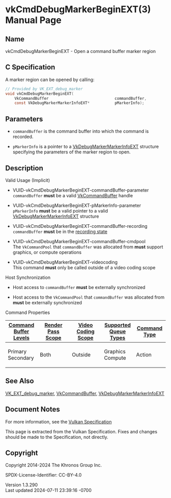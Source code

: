# vkCmdDebugMarkerBeginEXT(3) Manual Page

## Name

vkCmdDebugMarkerBeginEXT - Open a command buffer marker region



## <a href="#_c_specification" class="anchor"></a>C Specification

A marker region can be opened by calling:

``` c
// Provided by VK_EXT_debug_marker
void vkCmdDebugMarkerBeginEXT(
    VkCommandBuffer                             commandBuffer,
    const VkDebugMarkerMarkerInfoEXT*           pMarkerInfo);
```

## <a href="#_parameters" class="anchor"></a>Parameters

- `commandBuffer` is the command buffer into which the command is
  recorded.

- `pMarkerInfo` is a pointer to a
  [VkDebugMarkerMarkerInfoEXT](https://registry.khronos.org/vulkan/specs/1.3-extensions/man/html/VkDebugMarkerMarkerInfoEXT.html)
  structure specifying the parameters of the marker region to open.

## <a href="#_description" class="anchor"></a>Description

Valid Usage (Implicit)

- <a href="#VUID-vkCmdDebugMarkerBeginEXT-commandBuffer-parameter"
  id="VUID-vkCmdDebugMarkerBeginEXT-commandBuffer-parameter"></a>
  VUID-vkCmdDebugMarkerBeginEXT-commandBuffer-parameter  
  `commandBuffer` **must** be a valid
  [VkCommandBuffer](https://registry.khronos.org/vulkan/specs/1.3-extensions/man/html/VkCommandBuffer.html) handle

- <a href="#VUID-vkCmdDebugMarkerBeginEXT-pMarkerInfo-parameter"
  id="VUID-vkCmdDebugMarkerBeginEXT-pMarkerInfo-parameter"></a>
  VUID-vkCmdDebugMarkerBeginEXT-pMarkerInfo-parameter  
  `pMarkerInfo` **must** be a valid pointer to a valid
  [VkDebugMarkerMarkerInfoEXT](https://registry.khronos.org/vulkan/specs/1.3-extensions/man/html/VkDebugMarkerMarkerInfoEXT.html)
  structure

- <a href="#VUID-vkCmdDebugMarkerBeginEXT-commandBuffer-recording"
  id="VUID-vkCmdDebugMarkerBeginEXT-commandBuffer-recording"></a>
  VUID-vkCmdDebugMarkerBeginEXT-commandBuffer-recording  
  `commandBuffer` **must** be in the [recording
  state](#commandbuffers-lifecycle)

- <a href="#VUID-vkCmdDebugMarkerBeginEXT-commandBuffer-cmdpool"
  id="VUID-vkCmdDebugMarkerBeginEXT-commandBuffer-cmdpool"></a>
  VUID-vkCmdDebugMarkerBeginEXT-commandBuffer-cmdpool  
  The `VkCommandPool` that `commandBuffer` was allocated from **must**
  support graphics, or compute operations

- <a href="#VUID-vkCmdDebugMarkerBeginEXT-videocoding"
  id="VUID-vkCmdDebugMarkerBeginEXT-videocoding"></a>
  VUID-vkCmdDebugMarkerBeginEXT-videocoding  
  This command **must** only be called outside of a video coding scope

Host Synchronization

- Host access to `commandBuffer` **must** be externally synchronized

- Host access to the `VkCommandPool` that `commandBuffer` was allocated
  from **must** be externally synchronized

Command Properties

<table class="tableblock frame-all grid-all stretch">
<colgroup>
<col style="width: 20%" />
<col style="width: 20%" />
<col style="width: 20%" />
<col style="width: 20%" />
<col style="width: 20%" />
</colgroup>
<thead>
<tr>
<th class="tableblock halign-left valign-top"><a
href="#VkCommandBufferLevel">Command Buffer Levels</a></th>
<th class="tableblock halign-left valign-top"><a
href="#vkCmdBeginRenderPass">Render Pass Scope</a></th>
<th class="tableblock halign-left valign-top"><a
href="#vkCmdBeginVideoCodingKHR">Video Coding Scope</a></th>
<th class="tableblock halign-left valign-top"><a
href="#VkQueueFlagBits">Supported Queue Types</a></th>
<th class="tableblock halign-left valign-top"><a
href="#fundamentals-queueoperation-command-types">Command Type</a></th>
</tr>
</thead>
<tbody>
<tr>
<td class="tableblock halign-left valign-top"><p>Primary<br />
Secondary</p></td>
<td class="tableblock halign-left valign-top"><p>Both</p></td>
<td class="tableblock halign-left valign-top"><p>Outside</p></td>
<td class="tableblock halign-left valign-top"><p>Graphics<br />
Compute</p></td>
<td class="tableblock halign-left valign-top"><p>Action</p></td>
</tr>
</tbody>
</table>

## <a href="#_see_also" class="anchor"></a>See Also

[VK_EXT_debug_marker](https://registry.khronos.org/vulkan/specs/1.3-extensions/man/html/VK_EXT_debug_marker.html),
[VkCommandBuffer](https://registry.khronos.org/vulkan/specs/1.3-extensions/man/html/VkCommandBuffer.html),
[VkDebugMarkerMarkerInfoEXT](https://registry.khronos.org/vulkan/specs/1.3-extensions/man/html/VkDebugMarkerMarkerInfoEXT.html)

## <a href="#_document_notes" class="anchor"></a>Document Notes

For more information, see the <a
href="https://registry.khronos.org/vulkan/specs/1.3-extensions/html/vkspec.html#vkCmdDebugMarkerBeginEXT"
target="_blank" rel="noopener">Vulkan Specification</a>

This page is extracted from the Vulkan Specification. Fixes and changes
should be made to the Specification, not directly.

## <a href="#_copyright" class="anchor"></a>Copyright

Copyright 2014-2024 The Khronos Group Inc.

SPDX-License-Identifier: CC-BY-4.0

Version 1.3.290  
Last updated 2024-07-11 23:39:16 -0700
